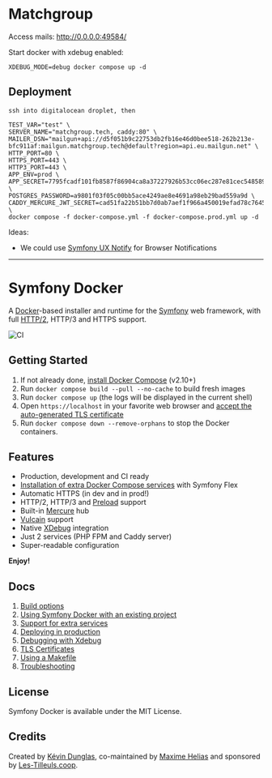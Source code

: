 # Matchgroup
Access mails: http://0.0.0.0:49584/

Start docker with xdebug enabled:

```XDEBUG_MODE=debug docker compose up -d```

## Deployment
```
ssh into digitalocean droplet, then

TEST_VAR="test" \
SERVER_NAME="matchgroup.tech, caddy:80" \
MAILER_DSN="mailgun+api://d5f051b9c22753db2fb16e46d0bee518-262b213e-bfc911af:mailgun.matchgroup.tech@default?region=api.eu.mailgun.net" \
HTTP_PORT=80 \
HTTPS_PORT=443 \
HTTP3_PORT=443 \
APP_ENV=prod \
APP_SECRET=7795fcadf101fb8587f86904ca8a37227926b53cc06ec287e81cec5485895626 \
POSTGRES_PASSWORD=a9801f03f05c00bb5ace4249ae8e4691a98eb29bad559a9d \
CADDY_MERCURE_JWT_SECRET=cad51fa22b51bb7d0ab7aef1f966a450019efad78c7645ace0d51fd49eb08752 \
docker compose -f docker-compose.yml -f docker-compose.prod.yml up -d
```
Ideas:
- We could use [Symfony UX Notify](https://symfony.com/bundles/ux-notify/current/index.html) for Browser Notifications

<hr>


# Symfony Docker

A [Docker](https://www.docker.com/)-based installer and runtime for the [Symfony](https://symfony.com) web framework, with full [HTTP/2](https://symfony.com/doc/current/weblink.html), HTTP/3 and HTTPS support.

![CI](https://github.com/dunglas/symfony-docker/workflows/CI/badge.svg)

## Getting Started

1. If not already done, [install Docker Compose](https://docs.docker.com/compose/install/) (v2.10+)
2. Run `docker compose build --pull --no-cache` to build fresh images
3. Run `docker compose up` (the logs will be displayed in the current shell)
4. Open `https://localhost` in your favorite web browser and [accept the auto-generated TLS certificate](https://stackoverflow.com/a/15076602/1352334)
5. Run `docker compose down --remove-orphans` to stop the Docker containers.

## Features

* Production, development and CI ready
* [Installation of extra Docker Compose services](docs/extra-services.md) with Symfony Flex
* Automatic HTTPS (in dev and in prod!)
* HTTP/2, HTTP/3 and [Preload](https://symfony.com/doc/current/web_link.html) support
* Built-in [Mercure](https://symfony.com/doc/current/mercure.html) hub
* [Vulcain](https://vulcain.rocks) support
* Native [XDebug](docs/xdebug.md) integration
* Just 2 services (PHP FPM and Caddy server)
* Super-readable configuration

**Enjoy!**

## Docs

1. [Build options](docs/build.md)
2. [Using Symfony Docker with an existing project](docs/existing-project.md)
3. [Support for extra services](docs/extra-services.md)
4. [Deploying in production](docs/production.md)
5. [Debugging with Xdebug](docs/xdebug.md)
6. [TLS Certificates](docs/tls.md)
7. [Using a Makefile](docs/makefile.md)
8. [Troubleshooting](docs/troubleshooting.md)

## License

Symfony Docker is available under the MIT License.

## Credits

Created by [Kévin Dunglas](https://dunglas.fr), co-maintained by [Maxime Helias](https://twitter.com/maxhelias) and sponsored by [Les-Tilleuls.coop](https://les-tilleuls.coop).
